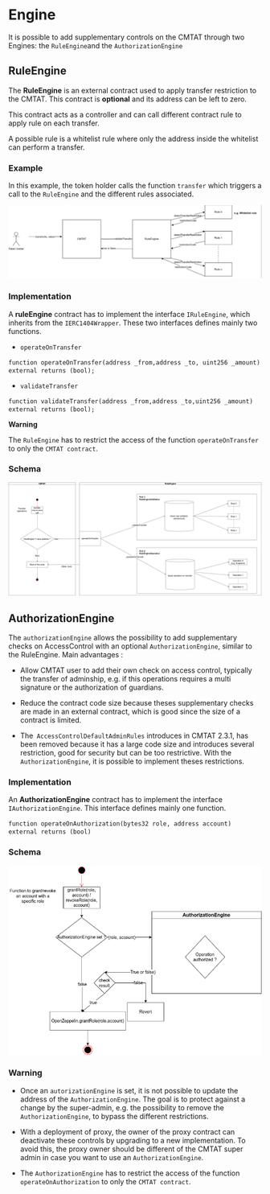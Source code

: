 # Engine

It is possible to add supplementary controls on the CMTAT through two Engines: the `RuleEngine`and the `AuthorizationEngine`

## RuleEngine

The **RuleEngine** is an external contract used to apply transfer restriction to the CMTAT. This contract is **optional** and its address can be left to zero.

This contract acts as a controller and can call different contract rule to apply rule on each transfer.

A possible rule is a whitelist rule where only the address inside the whitelist can perform a transfer.

### Example

In this example, the token holder calls the function `transfer` which triggers a call to the `RuleEngine` and the different rules associated.

![RuleEngine](../../doc/schema/drawio/RuleEngine.png)







### Implementation

A **ruleEngine** contract has to implement the interface `IRuleEngine`, which inherits from the `IERC1404Wrapper`. These two interfaces defines mainly two functions.

- `operateOnTransfer`

```solidity
function operateOnTransfer(address _from,address _to, uint256 _amount) 
external returns (bool);
```

- `validateTransfer`

```solidity
function validateTransfer(address _from,address _to,uint256 _amount) 
external returns (bool);
```

**Warning**

The `RuleEngine` has to restrict the access of the function `operateOnTransfer` to only the `CMTAT contract`. 

### Schema

![Engine-RuleEngine.drawio](../../doc/schema/drawio/Engine-RuleEngine.drawio.png)





## AuthorizationEngine

The `authorizationEngine` allows the possibility to add supplementary checks on AccessControl with an optional `AuthorizationEngine`, similar to the RuleEngine.
Main advantages :

- Allow CMTAT user to add their own check on access control, typically the transfer of adminship, e.g. if this operations requires a multi signature or the authorization of guardians.
- Reduce the contract code size because theses supplementary checks are made in an external contract, which is good since the size of a contract is limited.

- The` AccessControlDefaultAdminRules` introduces in CMTAT 2.3.1, has been removed because it has a large code size and introduces several restriction, good for security but can be too restrictive. With the `AuthorizationEngine`, it is possible to implement theses restrictions.

### Implementation

An **AuthorizationEngine** contract has to implement the interface `IAuthorizationEngine`. This interface defines mainly one function.

```solidity
function operateOnAuthorization(bytes32 role, address account) 
external returns (bool)
```

### Schema



![Engine-AuthorizationEngine.drawio](../../doc/schema/drawio/Engine-AuthorizationEngine.drawio.png)



### Warning

- Once an `autorizationEngine` is set, it  is not possible to update the address of the `AuthorizationEngine`. The goal is to protect against a change by the super-admin, e.g. the possibility to remove the `AuthorizationEngine`, to bypass the different restrictions.

- With a deployment of proxy, the owner of the proxy contract can deactivate these controls by upgrading to a new implementation. To avoid this, the proxy owner should be different of the CMTAT super admin in case you want to use an `AuthorizationEngine`.
- The `AuthorizationEngine` has to restrict the access of the function `operateOnAuthorization` to only the `CMTAT contract`. 